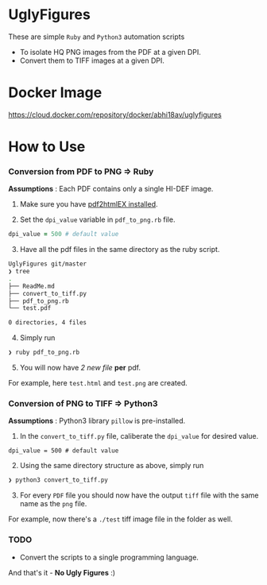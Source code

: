 # UglyFigures

These are simple `Ruby` and `Python3` automation scripts 

- To isolate HQ PNG images from the PDF at a given DPI.
- Convert them to TIFF images at a given DPI.

# Docker Image

https://cloud.docker.com/repository/docker/abhi18av/uglyfigures



# How to Use

### Conversion from PDF to PNG => Ruby

**Assumptions** : Each PDF contains only a single HI-DEF image.


1. Make sure you have [pdf2htmlEX installed](https://github.com/coolwanglu/pdf2htmlEX/wiki/Download).


2. Set the `dpi_value` variable in `pdf_to_png.rb` file.

```ruby
dpi_value = 500 # default value

```

3. Have all the pdf files in the same directory as the ruby script.

```sh
UglyFigures git/master
❯ tree
.
├── ReadMe.md
├── convert_to_tiff.py
├── pdf_to_png.rb
└── test.pdf

0 directories, 4 files

```

4. Simply run

```sh
❯ ruby pdf_to_png.rb
```


5. You will now have *2 new file* **per** pdf.

For example, here `test.html` and `test.png` are created.

### Conversion of PNG to TIFF => Python3

**Assumptions** : Python3 library `pillow` is pre-installed.

1. In the `convert_to_tiff.py` file, caliberate the `dpi_value` for desired value.

```python3
dpi_value = 500 # default value

```


2. Using the same directory structure as above, simply run

```sh
❯ python3 convert_to_tiff.py
```

3. For every `PDF` file you should now have the output `tiff` file with the same name as the `png` file.

For example, now there's a `./test` tiff image file in the folder as well.

### TODO
- Convert the scripts to a single programming language.


And that's it - **No Ugly Figures** :)

